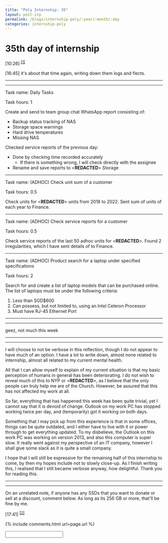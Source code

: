 ```yaml
---
title: "Poly Internship: 35"
layout: post-itp
permalink: /blogs/internship-poly/:year/:month/:day
categories: internship-poly
---
```

# 35th day of internship

<span class="timestamp">[10:26]</span> <sup><a href="#1">[1]</a></sup> 

<span class="timestamp">[16:45]</span> it's about that time again, writing down them logs and flects.

---
---

Task name: Daily Tasks

Task hours: 1

Create and send to team group chat WhatsApp report consisting of:
 - Backup status tracking of NAS
 - Storage space warnings
 - Hard drive temperatures
 - Missing NAS

Checked service reports of the previous day:
 - Done by checking time recorded accurately
    - If there is something wrong, I will check directly with the assignee
 - Rename and save reports to <span class="disable-selection" ondblclick="this.innerHTML='Infospace'"><**REDACTED**></span> Storage

--- 

Task name: (ADHOC) Check unit sum of a customer

Task hours: 0.5

Check units for <span class="disable-selection" ondblclick="this.innerHTML='Daniel Teo & Associates Pte Ltd'"><**REDACTED**></span> units from 2018 to 2022. Sent sum of units of each year to Finance.

---

Task name: (ADHOC) Check service reports for a customer

Task hours: 0.5

Check service reports of the last 50 adhoc units for <span class="disable-selection" ondblclick="this.innerHTML='Hikari Automation Systems Pte Ltd'"><**REDACTED**></span>. Found 2 irregularities, which I have sent details of to Finance.

---

Task name: (ADHOC) Product search for a laptop under specified specifications

Task hours: 2

Search for and create a list of laptop models that can be purchased online. The list of laptops must be under the following criteria:
1. Less than SGD$600
1. Can possess, but not limited to, using an Intel Celeron Processor
1. Must have RJ-45 Ethernet Port

---
---

geez, not much this week

---
---

I will choose to not be verbose in this reflection, though I do not appear to have much of an option. I have a lot to write down, almost none related to internship, almost all related to my current mental health. 

All that I can allow myself to explain of my current situation is that my basic perception of humans in general has been deteriorating. I do not wish to reveal much of this to NYP or <span class="disable-selection" ondblclick="this.innerHTML='Infospace'"><**REDACTED**></span>, as I believe that the only people can truly help me are of the Church. However, be assured that this has not affected my work at all.

So far, everything that has happened this week has been quite trivial, yet I cannot say that it is devoid of change. Outlook on my work PC has stopped working twice per day, and (temporarily) got it working on both days. 

Something that I may pick up from this experience is that in some offices, things can be quite outdated, and I either have to live with it or power through to get everything updated. To my disbelieve, the Outlook on this work PC was working on version 2013, and also this computer is super slow. It really went against my perspective of an IT company, however I shall give some slack as it is quite a small company.

I hope that I will still be expressive for the remaining half of this internship to come, by then my hopes include not to slowly close-up. As I finish writing this, I realised that I still became verbose anyway, how delightful. Thank you for reading this.

---
---

On an unrelated note, if anyone has any SSDs that you want to donate or sell at a discount, comment below. As long as its 256 GB or more, that'll be fine by me.

<span class="timestamp">[17:41]</span> <sup><a href="#2">[2]</a></sup> 

{% include comments.html url=page.url %}

<input id="password-input" type="password" class="text-secret" onkeyup="unlock()">

<span class="disable-selection" id="truth" style="display:none;"><sup id="1">[1]</sup> i'm not coming to pm today, and i don't think i'm coming to oikos tomorrow. bsdfuogbsdfoupgbsopuboaufgoa;dfuibga[f'obngi[oafubgouiadfbgao yeah im not okay. its so funny, i have many malicious thoughts against humanity but i don't have the power to do so.<br><br><sup id="2">[2]</sup> i don't want to go later. if i go, i'll come by, look at people, fail at trying to understand them, spew all kinds of bullshit to make it look like i fit in. i feel like i'm someone who i'm not supposed to be. i don't want the people around me to conform to me because of my flaws or be inconvenienced. i think they are better off without me. because i love my brothers & sisters in Christ, i want to leave them to make them happier<br><br>...<br><br>...<br><br>...but i don't want to leave. if i leave, i know that it would make them sad. what the actual fuck. how to win in this situation. GOD <span style="font-size:150%;">HOW</span> <SPAN STYLE="FONT-SIZE:200%">HOW TO FIGHT THROUGH MY OWN LIES</SPAN><br><br>i'm splitting apart</span>